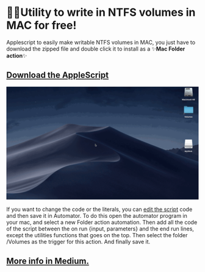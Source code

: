 # 🧙‍♂️Utility to write in NTFS volumes in MAC for free!
Applescript to easily make writable NTFS volumes in MAC, you just have to download the zipped file and double click it to install as a ✨**Mac Folder action**✨

## [Download the AppleScript](https://medium.com/r/?url=https%3A%2F%2Fgithub.com%2Farturogalan%2Fntfs-mac-automator%2Fraw%2Fmaster%2F%25F0%259F%25A7%2599NTFS%2520writable%2520utility.zip "Download the NTFS utility")

![NTFS utility](https://github.com/arturogalan/ntfs-mac-automator/blob/master/images/NTFSUtility1.gif)

If you want to change the code or the literals, you can [edit the script](https://github.com/arturogalan/ntfs-mac-automator/blob/master/src/NTFS_writable_utility_AppleScript.txt) code and then save it in Automator.
To do this open the automator program in your mac, and select a new Folder action automation. Then add all the code of the script between the on run {input, parameters} and the end run lines, except the utilities functions that goes on the top.
Then select the folder /Volumes as the trigger for this action. And finally save it.

## [More info in Medium.](https://medium.com/p/d2d4ab32b25e/edit, "Read the explanation of the script")
